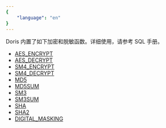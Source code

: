 ```yaml
---
{
    "language": "en"
}
---
```


<!-- 
Licensed to the Apache Software Foundation (ASF) under one
or more contributor license agreements.  See the NOTICE file
distributed with this work for additional information
regarding copyright ownership.  The ASF licenses this file
to you under the Apache License, Version 2.0 (the
"License"); you may not use this file except in compliance
with the License.  You may obtain a copy of the License at

  http://www.apache.org/licenses/LICENSE-2.0

Unless required by applicable law or agreed to in writing,
software distributed under the License is distributed on an
"AS IS" BASIS, WITHOUT WARRANTIES OR CONDITIONS OF ANY
KIND, either express or implied.  See the License for the
specific language governing permissions and limitations
under the License.
-->

Doris 内置了如下加密和脱敏函数。详细使用，请参考 SQL 手册。

- [AES_ENCRYPT](../sql-manual/sql-functions/encrypt-digest-functions/aes-encrypt)
- [AES_DECRYPT](../sql-manual/sql-functions/encrypt-digest-functions/aes-decrypt)
- [SM4_ENCRYPT](../sql-manual/sql-functions/encrypt-digest-functions/sm4-encrypt)
- [SM4_DECRYPT](../sql-manual/sql-functions/encrypt-digest-functions/sm4-decrypt)
- [MD5](../sql-manual/sql-functions/encrypt-digest-functions/md5)
- [MD5SUM](../sql-manual/sql-functions/encrypt-digest-functions/md5sum)
- [SM3](../sql-manual/sql-functions/encrypt-digest-functions/sm3)
- [SM3SUM](../sql-manual/sql-functions/encrypt-digest-functions/sm3sum)
- [SHA](../sql-manual/sql-functions/encrypt-digest-functions/sha)
- [SHA2](../sql-manual/sql-functions/encrypt-digest-functions/sha2)
- [DIGITAL_MASKING](../sql-manual/sql-functions/digital-masking)
